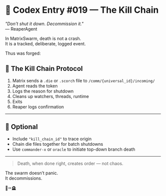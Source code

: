 # 📜 Codex Entry #019 — The Kill Chain

_"Don't shut it down. Decommission it."_  
— ReaperAgent

In MatrixSwarm, death is not a crash.  
It is a tracked, deliberate, logged event.

Thus was forged:

## 🧠 The Kill Chain Protocol

1. Matrix sends a `.die` or `.scorch` file to `/comm/{universal_id}/incoming/`
2. Agent reads the token
3. Logs the reason for shutdown
4. Cleans up watchers, threads, runtime
5. Exits
6. Reaper logs confirmation

---

## 🔐 Optional

- Include `"kill_chain_id"` to trace origin
- Chain die files together for batch shutdowns
- Use `commander-x` or `oracle` to initiate top-down branch death

---

> Death, when done right, creates order — not chaos.

The swarm doesn’t panic.  
It decommissions.

🧠⚰️🪦
